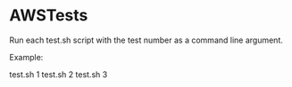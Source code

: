 # AWSTests

Run each test.sh script with the test number as a command line argument.

Example:

test.sh 1
test.sh 2
test.sh 3
